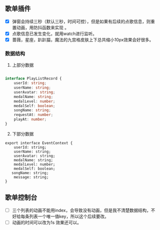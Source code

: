 ## 歌单插件 

- [x] 弹窗会持续三秒（默认三秒，时间可控），但是如果有后续的点歌信息，则重置动画，用防抖函数来实现 。
- [x] 点歌信息已发生变化，就用watch进行监听。
- [x] 蔷薇，星座，趴趴猫，魔法的九宫格皮肤上下总共缩小10px效果会好很多。

### 数据结构
1. 上部分数据
```typeScript

interface PlayListRecord {
    userId: string;
    userName: string;
    userAvatar: string;
    medalName: string;
    medalLevel: number;
    medalSelf: boolean;
    songName: string;
    requestAt: number;
    playAt: number;
}

```
2. 下部分数据
```
export interface EventContext {
    userId: string;
    userName: string;
    userAvatar: string;
    medalName: string;
    medalLevel: number;
    medalSelf: boolean;
   songName: string;
    message: string;
}
```
## 歌单控制台
- [ ] 三个列表的动画不能用index，会导致没有动画，但是我不清楚数据结构，不好给每条列表一个唯一值key，所以这个后续要改。
- [ ] 动画的时间可以改为1s 效果还可以。